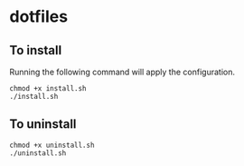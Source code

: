 # dotfiles

## To install
Running the following command will apply the configuration.
```
chmod +x install.sh
./install.sh
```

## To uninstall
```
chmod +x uninstall.sh
./uninstall.sh
```
